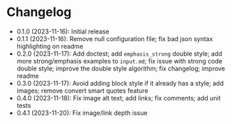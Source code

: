 # Changelog

* 0.1.0 (2023-11-16): Initial release
* 0.1.1 (2023-11-16): Remove null configuration file; fix bad json syntax
  highlighting on readme
* 0.2.0 (2023-11-17): Add doctest; add `emphasis_strong` double style; add
  more strong/emphasis examples to `input.md`; fix issue with strong code double
  style; improve the double style algorithm; fix changelog; improve readme
* 0.3.0 (2023-11-17): Avoid adding block style if it already has a style; add
  images; remove convert smart quotes feature
* 0.4.0 (2023-11-18): Fix image alt text; add links; fix comments; add unit
  tests
* 0.4.1 (2023-11-20): Fix image/link depth issue

